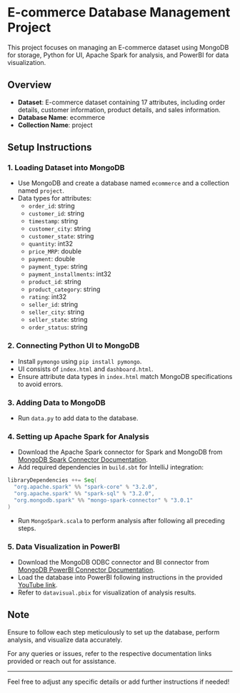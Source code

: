 # E-commerce Database Management Project

This project focuses on managing an E-commerce dataset using MongoDB for storage, Python for UI, Apache Spark for analysis, and PowerBI for data visualization.

## Overview

- **Dataset**: E-commerce dataset containing 17 attributes, including order details, customer information, product details, and sales information.
- **Database Name**: ecommerce
- **Collection Name**: project

## Setup Instructions

### 1. Loading Dataset into MongoDB

- Use MongoDB and create a database named `ecommerce` and a collection named `project`.
- Data types for attributes:
    - `order_id`: string
    - `customer_id`: string
    - `timestamp`: string
    - `customer_city`: string
    - `customer_state`: string
    - `quantity`: int32
    - `price_MRP`: double
    - `payment`: double
    - `payment_type`: string
    - `payment_installments`: int32
    - `product_id`: string
    - `product_category`: string
    - `rating`: int32
    - `seller_id`: string
    - `seller_city`: string
    - `seller_state`: string
    - `order_status`: string

### 2. Connecting Python UI to MongoDB

- Install `pymongo` using `pip install pymongo`.
- UI consists of `index.html` and `dashboard.html`.
- Ensure attribute data types in `index.html` match MongoDB specifications to avoid errors.

### 3. Adding Data to MongoDB

- Run `data.py` to add data to the database.

### 4. Setting up Apache Spark for Analysis

- Download the Apache Spark connector for Spark and MongoDB from [MongoDB Spark Connector Documentation](https://www.mongodb.com/docs/spark-connector/current/).
- Add required dependencies in `build.sbt` for IntelliJ integration:

```scala
libraryDependencies ++= Seq(
  "org.apache.spark" %% "spark-core" % "3.2.0",
  "org.apache.spark" %% "spark-sql" % "3.2.0",
  "org.mongodb.spark" %% "mongo-spark-connector" % "3.0.1"
)
```

- Run `MongoSpark.scala` to perform analysis after following all preceding steps.

### 5. Data Visualization in PowerBI

- Download the MongoDB ODBC connector and BI connector from [MongoDB PowerBI Connector Documentation](https://www.mongodb.com/docs/bi-connector/current/connect/powerbi/).
- Load the database into PowerBI following instructions in the provided [YouTube link](https://www.youtube.com/watch?v=mGYB2u3okDk&t=105s).
- Refer to `datavisual.pbix` for visualization of analysis results.

## Note

Ensure to follow each step meticulously to set up the database, perform analysis, and visualize data accurately.

For any queries or issues, refer to the respective documentation links provided or reach out for assistance.

---

Feel free to adjust any specific details or add further instructions if needed!
